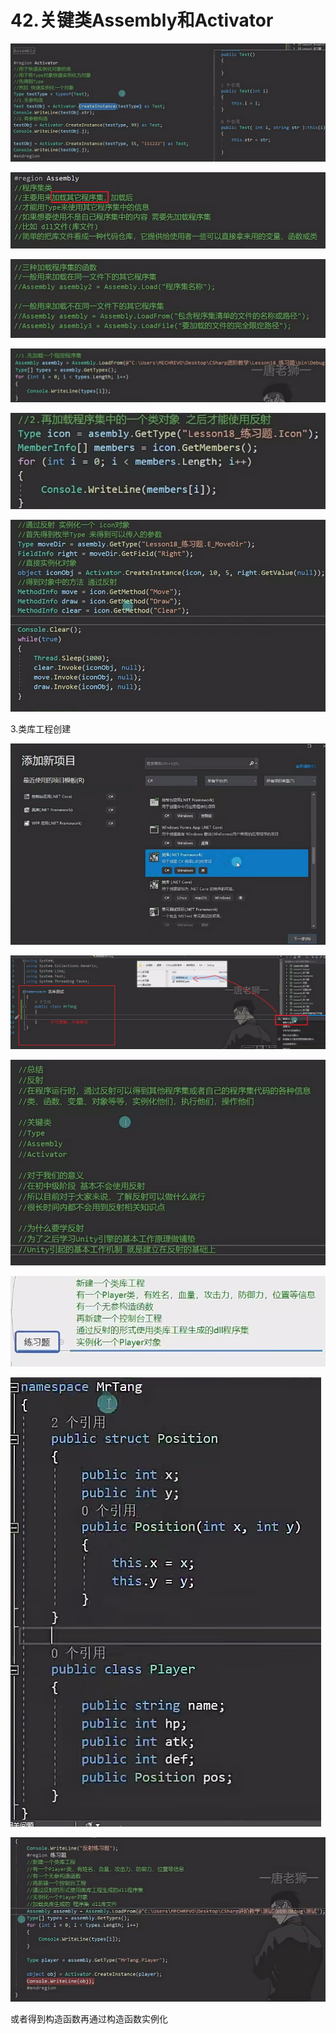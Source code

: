 # 42.关键类Assembly和Activator

![8c69f8facef11b5867859d9914dcfbdb.png](image/8c69f8facef11b5867859d9914dcfbdb.png)

![1d2dbeecaac92f9425f1c4e2ed0b7bb2.png](image/1d2dbeecaac92f9425f1c4e2ed0b7bb2.png)

![73ba5aa571f61d8abf5febd3e50c6e9c.png](image/73ba5aa571f61d8abf5febd3e50c6e9c.png)

![b67b8a6c377cfbd067d6c21a1c5d255e.png](image/b67b8a6c377cfbd067d6c21a1c5d255e.png)

![b673de6f9ca001c6d40ce4734018a88c.png](image/b673de6f9ca001c6d40ce4734018a88c.png)

![48d11f06a251001532931f16fc50f23a.png](image/48d11f06a251001532931f16fc50f23a.png)

3.类库工程创建

![438e819b7945ef7a148a11e7dd3c02db.png](image/438e819b7945ef7a148a11e7dd3c02db.png)

![b876ddf36f167285111e62b07689d3d7.png](image/b876ddf36f167285111e62b07689d3d7.png)

![9342ceb3caaa0027db63176fea5a0f26.png](image/9342ceb3caaa0027db63176fea5a0f26.png)

![01275088cca0b7d99475ca45e2a5b783.png](image/01275088cca0b7d99475ca45e2a5b783.png)

![4ac64a05d3c285e1b72530da04bcdf1a.png](image/4ac64a05d3c285e1b72530da04bcdf1a.png)

![bb6e5cc555a3eb0a18264dc0cb9f24c3.png](image/bb6e5cc555a3eb0a18264dc0cb9f24c3.png)

或者得到构造函数再通过构造函数实例化
